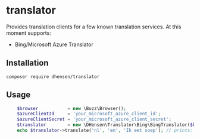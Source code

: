 translator
==========

Provides translation clients for a few known translation services. At this moment supports:
- Bing/Microsoft Azure Translator

## Installation
```
composer require dhensen/translator
```

## Usage

```php
    $browser           = new \Buzz\Browser();
    $azureClientId     = 'your_microsoft_azure_client_id';
    $azureClientSecret = 'your_microsoft_azure_client_secret';
    $translator        = new \DHensen\Translator\Bing\BingTranslator($browser, $azureClientId, $azureClientSecret);
    echo $translator->translate('nl', 'en', 'Ik eet soep'); // prints: I eat soup
```
